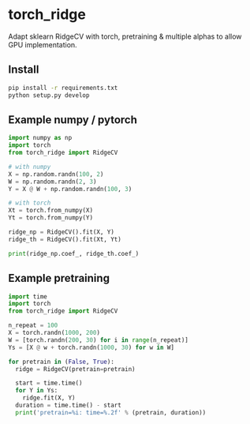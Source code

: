 # torch_ridge

Adapt sklearn RidgeCV with torch, pretraining & multiple alphas
to allow GPU implementation.

## Install

```bash
pip install -r requirements.txt
python setup.py develop
```

## Example numpy / pytorch
```python
import numpy as np
import torch
from torch_ridge import RidgeCV

# with numpy
X = np.random.randn(100, 2)
W = np.random.randn(2, 3)
Y = X @ W + np.random.randn(100, 3)

# with torch
Xt = torch.from_numpy(X)
Yt = torch.from_numpy(Y)

ridge_np = RidgeCV().fit(X, Y)
ridge_th = RidgeCV().fit(Xt, Yt)

print(ridge_np.coef_, ridge_th.coef_)
```

## Example pretraining
```python
import time
import torch
from torch_ridge import RidgeCV

n_repeat = 100
X = torch.randn(1000, 200)
W = [torch.randn(200, 30) for i in range(n_repeat)]
Ys = [X @ w + torch.randn(1000, 30) for w in W]

for pretrain in (False, True):
  ridge = RidgeCV(pretrain=pretrain)

  start = time.time()
  for Y in Ys:
    ridge.fit(X, Y)
  duration = time.time() - start
  print('pretrain=%i: time=%.2f' % (pretrain, duration))
```
